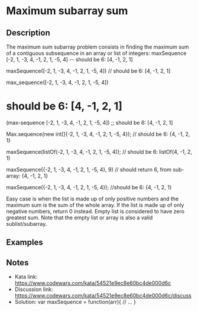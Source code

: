 # Maximum subarray sum

## Description

The maximum sum subarray problem consists in finding the maximum sum of a contiguous subsequence in an array or list of integers:
maxSequence [-2, 1, -3, 4, -1, 2, 1, -5, 4]
-- should be 6: [4, -1, 2, 1]

maxSequence([-2, 1, -3, 4, -1, 2, 1, -5, 4])
// should be 6: [4, -1, 2, 1]

max_sequence([-2, 1, -3, 4, -1, 2, 1, -5, 4])
# should be 6: [4, -1, 2, 1]

(max-sequence [-2, 1, -3, 4, -1, 2, 1, -5, 4])
;; should be 6: [4, -1, 2, 1]

Max.sequence(new int[]{-2, 1, -3, 4, -1, 2, 1, -5, 4});
// should be 6: {4, -1, 2, 1}

maxSequence(listOf(-2, 1, -3, 4, -1, 2, 1, -5, 4));
// should be 6: listOf(4, -1, 2, 1)

maxSequence({-2, 1, -3, 4, -1, 2, 1, -5, 4}, 9)
// should return 6, from sub-array: {4, -1, 2, 1}

maxSequence({-2, 1, -3, 4, -1, 2, 1, -5, 4});
//should be 6: {4, -1, 2, 1}

Easy case is when the list is made up of only positive numbers and the maximum sum is the sum of the whole array. If the list is made up of only negative numbers, return 0 instead.
Empty list is considered to have zero greatest sum. Note that the empty list or array is also a valid sublist/subarray.


## Examples

## Notes

* Kata link: https://www.codewars.com/kata/54521e9ec8e60bc4de000d6c
* Discussion link: https://www.codewars.com/kata/54521e9ec8e60bc4de000d6c/discuss
* Solution: var maxSequence = function(arr){
  // ...
}

